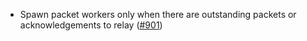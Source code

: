 *   Spawn packet workers only when there are outstanding packets or acknowledgements to relay ([#901])

[#901]: https://github.com/informalsystems/ibc-rs/issues/901
